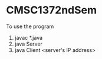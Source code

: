 # CMSC1372ndSem

To use the program

1. javac *.java 
2. java Server <port>
3. java Client <server's IP address> <port>
